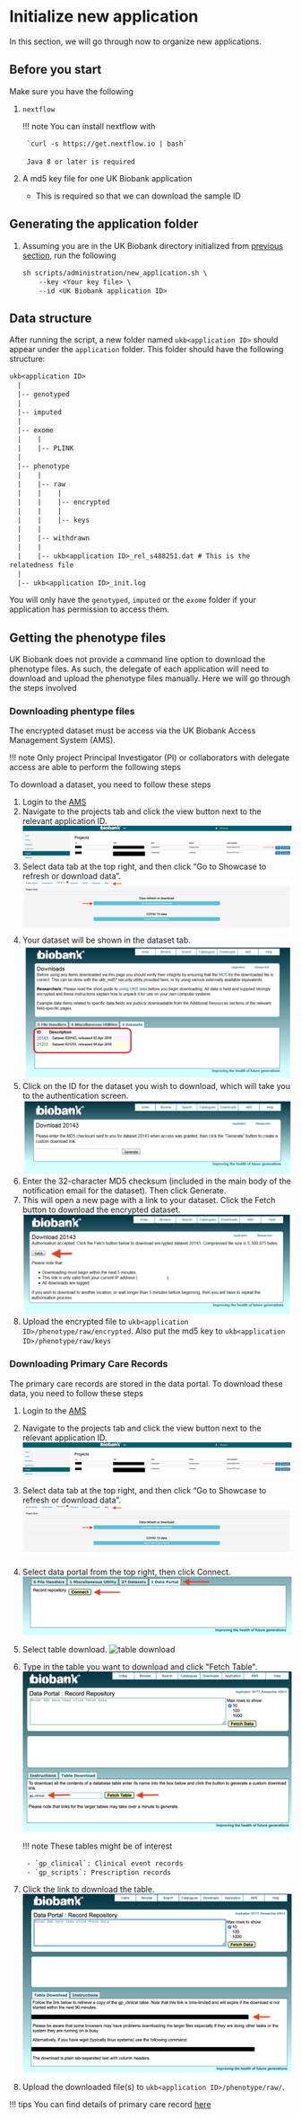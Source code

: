 # Initialize new application
In this section, we will go through now to organize new applications. 

## Before you start
Make sure you have the following

1. `nextflow`

    !!! note
        You can install nextflow with 

        `curl -s https://get.nextflow.io | bash`

        Java 8 or later is required
2. A md5 key file for one UK Biobank application
    - This is required so that we can download the sample ID 

## Generating the application folder
1. Assuming you are in the UK Biobank directory initialized from [previous section](init_structure.md), run the following
    ```
    sh scripts/administration/new_application.sh \
        --key <Your key file> \
        --id <UK Biobank application ID>
    ```

## Data structure
After running the script, a new folder named `ukb<application ID>` should appear under the `application` folder.
This folder should have the following structure:

```
ukb<application ID>
  |
  |-- genotyped 
  |
  |-- imputed
  |
  |-- exome
  |    |   
  |    |-- PLINK
  |
  |-- phenotype
  |    |
  |    |-- raw
  |    |    |
  |    |    |-- encrypted
  |    |    |
  |    |    |-- keys
  |    |
  |    |-- withdrawn
  |    |
  |    |-- ukb<application ID>_rel_s488251.dat # This is the relatedness file
  |
  |-- ukb<application ID>_init.log
```

You will only have the `genotyped`, `imputed` or the `exome` folder if your application has permission to access them.

## Getting the phenotype files
UK Biobank does not provide a command line option to download the phenotype files. 
As such, the delegate of each application will need to download and upload the phenotype files manually.
Here we will go through the steps involved 

### Downloading phentype files
The encrypted dataset must be access via the UK Biobank Access Management System (AMS).

!!! note
    Only project Principal Investigator (PI) or collaborators with delegate access are able to perform the following steps

To download a dataset, you need to follow these steps

1. Login to the [AMS](https://bbams.ndph.ox.ac.uk/ams/)
2. Navigate to the projects tab and click the view button next to the relevant application ID.  ![view application](../img/view_application.png)
3. Select data tab at the top right, and then click “Go to Showcase to refresh or download data”. ![view data](../img/view_data.png)
4. Your dataset will be shown in the dataset tab. ![dataset](../img/data_sets.png)
5. Click on the ID for the dataset you wish to download, which will take you to the authentication screen. ![authentication](../img/authentication.png)
6. Enter the 32-character MD5 checksum (included  in  the main  body of the notification email for the dataset). Then click Generate.
7. This will open a new page with a link  to your dataset. Click the Fetch button to download the encrypted dataset.![fetch](../img/fetch.png)
8. Upload the encrypted file to `ukb<application ID>/phenotype/raw/encrypted`. Also put the md5 key to `ukb<application ID>/phenotype/raw/keys`

### Downloading Primary Care Records
The primary care records are stored in the data portal. To download these data, you need to follow these steps


1. Login to the [AMS](https://bbams.ndph.ox.ac.uk/ams/)
2. Navigate to the projects tab and click the view button next to the relevant application ID.  ![view application](../img/view_application.png)
3. Select data tab at the top right, and then click “Go to Showcase to refresh or download data”. ![view data](../img/view_data.png)
4. Select data portal from the top right, then click Connect. ![data portal](../img/data_portal.png)
5. Select table download. ![table download](../img/data_download.png)
6. Type in the table you want to download and click "Fetch Table". ![fetch table](../img/fetch_table.png)

    !!! note
        These tables might be of interest

        - `gp_clinical`: Clinical event records 
        - `gp_scripts`: Prescription records

7. Click the link to download the table. ![click download](../img/click_download.png)
8. Upload the downloaded file(s) to `ukb<application ID>/phenotype/raw/`.

!!! tips
    You can find details of primary care record [here](https://biobank.ndph.ox.ac.uk/showcase/showcase/docs/primary_care_data.pdf)